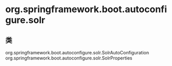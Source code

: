 # org.springframework.boot.autoconfigure.solr

## 类

org.springframework.boot.autoconfigure.solr.SolrAutoConfiguration
org.springframework.boot.autoconfigure.solr.SolrProperties




